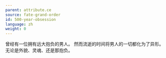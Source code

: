 ```yaml
---
parent: attribute.ce
source: fate-grand-order
id: 500-year-obsession
language: zh
weight: 0
---
```


曾经有一位拥有远大抱负的男人。
然而流逝的时间将男人的一切都化为了异形。
无论是外貌、灵魂、还是那抱负。
